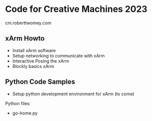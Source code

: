 # Code for Creative Machines 2023
cm.roberttwomey.com

## xArm Howto

- Install xArm software
- Setup networking to communicate with xArm
- Interactive Posing the xArm
- Blockly basics xArm

## Python Code Samples

- Setup python development environment for xArm (to come)

Python files: 
- go-home.py
